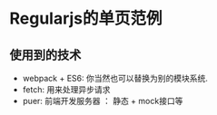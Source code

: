 # Regularjs的单页范例


## 使用到的技术

- webpack + ES6:  你当然也可以替换为别的模块系统. 
- fetch:  用来处理异步请求
- puer:  前端开发服务器 ： 静态 + mock接口等